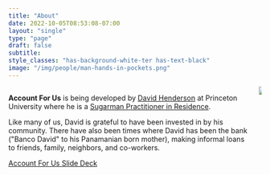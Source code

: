 ```yaml
---
title: "About"
date: 2022-10-05T08:53:08-07:00
layout: "single"
type: "page"
draft: false
subtitle: 
style_classes: "has-background-white-ter has-text-black"
image: "/img/people/man-hands-in-pockets.png"
---
```


<div class="columns">
    <div class="column">
        <p>
            <strong>Account For Us</strong> is being developed by <a href="https://www.linkedin.com/in/davidihenderson/">David Henderson</a> at Princeton University where he is a <a href="https://behavioralpolicy.princeton.edu/news/inaugural-sugarman-fellows-join-center">Sugarman Practitioner in Residence</a>.
        </p>
        <p> 
            Like many of us, David is grateful to have been invested in by his community. There have also been times where David has been the bank 
            ("Banco David" to his Panamanian born mother), making informal loans to friends, family, neighbors, and co-workers.
        </p>
    </div>
    <div class="column is-one-half has-text-centered">
        <img src="/img/people/man-hands-in-pockets.png">
    </div>
</div>

<div class="block has-text-centered">
    <a href="" class="button has-background-color-primary has-text-white is-medium">
        <i class="fas fa-download mr-2"></i> 
        Account For Us Slide Deck
    </a>
</div>





